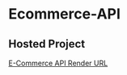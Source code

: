 # Ecommerce-API

## Hosted Project

[E-Commerce API Render URL](https://ecommerce-api-nvhn.onrender.com)

